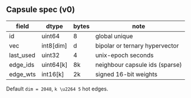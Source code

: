 ## Capsule spec (v0)

| field       | dtype            | bytes | note                              |
|-------------|------------------|-------|-----------------------------------|
| id          | uint64           | 8     | global unique                     |
| vec         | int8[dim]        | d     | bipolar or ternary hypervector    |
| last_used   | uint32           | 4     | unix-epoch seconds                |
| edge_ids    | uint64[k]        | 8k    | neighbour capsule ids (sparse)    |
| edge_wts    | int16[k]         | 2k    | signed 16-bit weights             |

Default `dim = 2048`, `k \u2264 5` hot edges.
